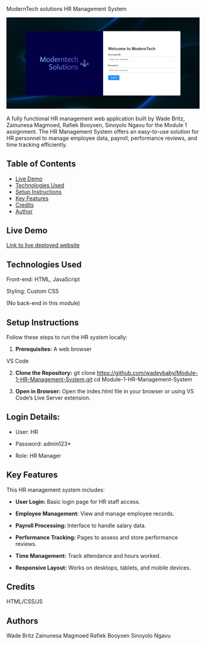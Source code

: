 ModernTech solutions HR Management System

![Screenshot of Homepage](https://github.com/wadeybaby/Module-1-HR-Management-System/blob/6f79838708eeb3fe8986c56744ec0da74f60dfec/Screenshot%202025-04-09%20115758.png)

A fully functional HR management web application built by Wade Britz, Zainunesa Magmoed, Rafiek Booysen, Sinoyolo Ngavu for the Module 1 assignment. The HR Management System offers an easy-to-use solution for HR personnel to manage employee data, payroll, performance reviews, and time tracking efficiently.

## Table of Contents
- [Live Demo](#live-demo)
- [Technologies Used](#technologies-used)
- [Setup Instructions](#setup-instructions)
- [Key Features](#key-features)
- [Credits](#credits)
- [Author](#author)

## Live Demo
[Link to live deployed website](https://moderntechsolutions.co.za/)

## Technologies Used
Front-end: HTML, JavaScript

Styling: Custom CSS

(No back-end in this module)

## Setup Instructions
Follow these steps to run the HR system locally:

1. **Prerequisites:**
A web browser

VS Code

2. **Clone the Repository:**
git clone https://github.com/wadeybaby/Module-1-HR-Management-System.git
cd Module-1-HR-Management-System

3. **Open in Browser:**
Open the index.html file in your browser or using VS Code’s Live Server extension.

## Login Details:

* User: HR

* Password: admin123*

* Role: HR Manager

## Key Features
This HR management system includes:

* **User Login:** Basic login page for HR staff access.

* **Employee Management:** View and manage employee records.

* **Payroll Processing:** Interface to handle salary data.

* **Performance Tracking:** Pages to assess and store performance reviews.

* **Time Management:** Track attendance and hours worked.

* **Responsive Layout:** Works on desktops, tablets, and mobile devices.

## Credits
HTML/CSS/JS

## Authors
Wade Britz
Zainunesa Magmoed
Rafiek Booysen
Sinoyolo Ngavu


